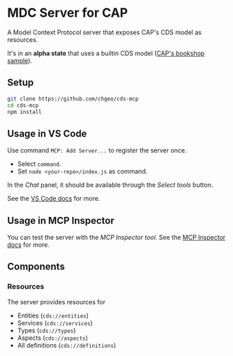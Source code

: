 # MDC Server for CAP

A Model Context Protocol server that exposes CAP's CDS model as resources.

It's in an **alpha state** that uses a builtin CDS model ([CAP's bookshop sample](https://github.com/SAP-samples/cloud-cap-samples/tree/main/bookshop)).

## Setup

```sh
git clone https://github.com/chgeo/cds-mcp
cd cds-mcp
npm install
```

## Usage in VS Code

Use command `MCP: Add Server...` to register the server once.
- Select `command`.
- Set `node <your-repo>/index.js` as command.

In the _Chat_ panel, it should be available through the _Select tools_ button.

See the [VS Code docs](https://code.visualstudio.com/docs/copilot/chat/mcp-servers) for more.

## Usage in MCP Inspector

You can test the server with the _MCP Inspector tool_.
See the [MCP Inspector docs](https://modelcontextprotocol.io/docs/tools/inspector) for more.

## Components

### Resources

The server provides resources for
- Entities (`cds://entities`)
- Services (`cds://services`)
- Types (`cds://types`)
- Aspects (`cds://aspects`)
- All definitions (`cds://definitions`)